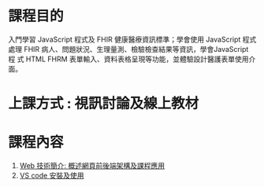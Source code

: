 # 課程目的 #
入門學習 JavaScript 程式及 FHIR 健康醫療資訊標準；學會使用 JavaScript 程式處理 FHIR 病人、問題狀況、生理量測、檢驗檢查結果等資訊，學會JavaScript 程 式 HTML FHRM 表單輸入、資料表格呈現等功能，並體驗設計醫護表單使用介面。

# 上課方式 : 視訊討論及線上教材 #

# 課程內容 #
1. [Web 技術簡介: 概述網頁前後端架構及課程應用](#)
1. [VS code 安裝及使用](index.html)
